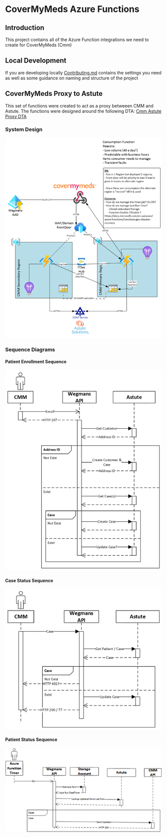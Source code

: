 ﻿# CoverMyMeds Azure Functions

## Introduction

This project contains all of the Azure Function integrations we need to create for CoverMyMeds (Cmm)

## Local Development

If you are developing locally [Contributing.md](../../docs/Wegmans.RX.Cmm.AzureFunctions/Contributing.md) contains the settings you need as well as some guidance on naming and structure of the project

## CoverMyMeds Proxy to Astute

This set of functions were created to act as a proxy betweeen CMM and Astute. The functions were designed around the following DTA: [Cmm Astute Proxy DTA](../../docs/Wegmans.RX.Cmm.AzureFunctions/assets/Wegmans.%20CMM%20DTA%20Final%2010.5.20%20copy.pdf)

### System Design
  
![cmm astute proxy system design](../../docs/Wegmans.RX.Cmm.AzureFunctions/Assets/Cmm%20Astute%20Proxy%20-%20System.png)

### Sequence Diagrams
  
#### **Patient Enrollment Sequence**

![cmm astute proxy patient enrollment sequence](../../docs/Wegmans.RX.Cmm.AzureFunctions/assets/Cmm%20Astute%20Proxy%20-%20Enrollment%20Sequence.png)

#### **Case Status Sequence**

![cmm astute proxy case status sequence](../../docs/Wegmans.RX.Cmm.AzureFunctions/assets/Cmm%20Astute%20Proxy%20-%20Case%20Status%20Sequence.png)

#### **Patient Status Sequence**

![cmm astute proxy patient status sequence](../../docs/Wegmans.RX.Cmm.AzureFunctions/assets/Cmm%20Astute%20Proxy%20-%20Patient%20Status%20Sequence.png)